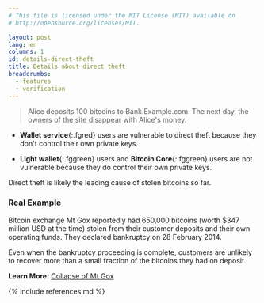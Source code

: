 ```yaml
---
# This file is licensed under the MIT License (MIT) available on
# http://opensource.org/licenses/MIT.

layout: post
lang: en
columns: 1
id: details-direct-theft
title: Details about direct theft
breadcrumbs:
  - features
  - verification
---
```

> Alice deposits 100 bitcoins to Bank.Example.com. The next day, the
> owners of the site disappear with Alice's money.

- **Wallet service**{:.fgred} users are vulnerable to direct theft
  because they don't control their own private keys.

- **Light wallet**{:.fggreen} users and **Bitcoin Core**{:.fggreen}
  users are not vulnerable because they do control their own private
  keys.

<div class="callout" markdown="block">
Direct theft is likely the leading cause of stolen bitcoins so far.
</div>

### Real Example

Bitcoin exchange Mt Gox reportedly had 650,000 bitcoins (worth $347
million USD at the time) stolen from their customer deposits and their own operating
funds. They declared bankruptcy on 28 February 2014.

Even when the bankruptcy proceeding is complete, customers are unlikely to
recover more than a small fraction of the bitcoins they had on deposit.

**Learn More:** [Collapse of Mt
Gox](https://en.bitcoin.it/wiki/Collapse_of_Mt._Gox)

{% include references.md %}
